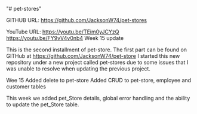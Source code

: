 "# pet-stores" 


GITHUB URL: https://github.com/JacksonW74/pet-stores

YouTube URL: https://youtu.be/TEim0yJCYzQ
             https://youtu.be/FY9vV4v0nb4 Week 15 update


This is the second installment of pet-store. The first part can be found on GITHub at https://github.com/JacksonW74/pet-store
I started this new repository under a new project called pet-stores due to some issues 
that I was unable to resolve when updating the previous project.

Wee 15
    Added delete to pet-store
    Added CRUD to pet-store, employee and customer tables

This week we added pet_Store details, global error handling and the ability to update the pet_Store table.
